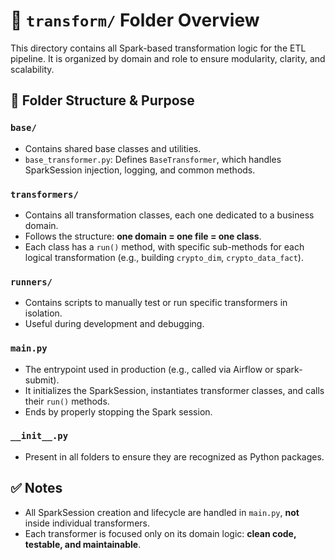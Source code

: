 # 📁 `transform/` Folder Overview

This directory contains all Spark-based transformation logic for the ETL pipeline.
It is organized by domain and role to ensure modularity, clarity, and scalability.

## 📂 Folder Structure & Purpose

### `base/`
- Contains shared base classes and utilities.
- `base_transformer.py`: Defines `BaseTransformer`, which handles SparkSession injection, logging, and common methods.

### `transformers/`
- Contains all transformation classes, each one dedicated to a business domain.
- Follows the structure: **one domain = one file = one class**.
- Each class has a `run()` method, with specific sub-methods for each logical transformation (e.g., building `crypto_dim`, `crypto_data_fact`).

### `runners/`
- Contains scripts to manually test or run specific transformers in isolation.
- Useful during development and debugging.

### `main.py`
- The entrypoint used in production (e.g., called via Airflow or spark-submit).
- It initializes the SparkSession, instantiates transformer classes, and calls their `run()` methods.
- Ends by properly stopping the Spark session.

### `__init__.py`
- Present in all folders to ensure they are recognized as Python packages.

## ✅ Notes
- All SparkSession creation and lifecycle are handled in `main.py`, **not** inside individual transformers.
- Each transformer is focused only on its domain logic: **clean code, testable, and maintainable**.

